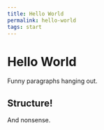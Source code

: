 ```yaml
---
title: Hello World
permalink: hello-world
tags: start
---
```


# Hello World

Funny paragraphs hanging out.

## Structure!

And nonsense.